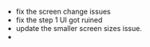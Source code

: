 - fix the screen change issues
- fix the step 1 UI got ruined
- update the smaller screen sizes issue.
-
